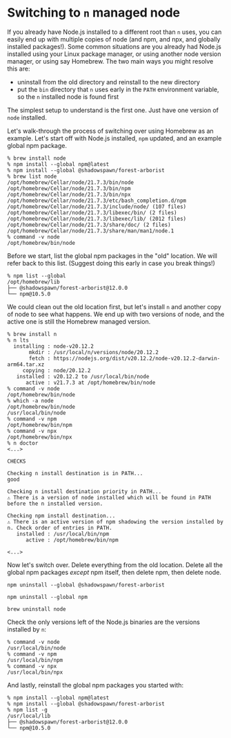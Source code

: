# Switching to `n` managed node

If you already have Node.js installed to a different root than `n` uses, you can easily end up with multiple copies of node (and npm, and npx, and globally installed packages!). Some common situations are you already had Node.js installed  using your Linux package manager, or using another node version manager, or using say Homebrew. The two main ways you might resolve this are:
- uninstall from the old directory and reinstall to the new directory
- put the `bin` directory that `n` uses early in the `PATH` environment variable, so the `n` installed node is found first


The simplest setup to understand is the first one. Just have one version of `node` installed.

Let's walk-through the process of switching over using Homebrew as an example. Let's start off with Node.js installed, `npm` updated, and an example global npm package. 

```console
% brew install node
% npm install --global npm@latest
% npm install --global @shadowspawn/forest-arborist
% brew list node
/opt/homebrew/Cellar/node/21.7.3/bin/node
/opt/homebrew/Cellar/node/21.7.3/bin/npm
/opt/homebrew/Cellar/node/21.7.3/bin/npx
/opt/homebrew/Cellar/node/21.7.3/etc/bash_completion.d/npm
/opt/homebrew/Cellar/node/21.7.3/include/node/ (107 files)
/opt/homebrew/Cellar/node/21.7.3/libexec/bin/ (2 files)
/opt/homebrew/Cellar/node/21.7.3/libexec/lib/ (2012 files)
/opt/homebrew/Cellar/node/21.7.3/share/doc/ (2 files)
/opt/homebrew/Cellar/node/21.7.3/share/man/man1/node.1
% command -v node
/opt/homebrew/bin/node
```

Before we start, list the global npm packages in the "old" location. We will refer back to this list. (Suggest doing this early in case you break things!)

```console
% npm list --global
/opt/homebrew/lib
├── @shadowspawn/forest-arborist@12.0.0
└── npm@10.5.0
```

We could clean out the old location first, but let's install `n` and another copy of node to see what happens. We end up with two versions of node, and the active one is still the Homebrew managed version.

```console
% brew install n
% n lts
  installing : node-v20.12.2
       mkdir : /usr/local/n/versions/node/20.12.2
       fetch : https://nodejs.org/dist/v20.12.2/node-v20.12.2-darwin-arm64.tar.xz
     copying : node/20.12.2
   installed : v20.12.2 to /usr/local/bin/node
      active : v21.7.3 at /opt/homebrew/bin/node
% command -v node
/opt/homebrew/bin/node
% which -a node
/opt/homebrew/bin/node
/usr/local/bin/node
% command -v npm
/opt/homebrew/bin/npm
% command -v npx
/opt/homebrew/bin/npx
% n doctor
<...>

CHECKS

Checking n install destination is in PATH...
good

Checking n install destination priority in PATH...
⚠️ There is a version of node installed which will be found in PATH before the n installed version.

Checking npm install destination...
⚠️ There is an active version of npm shadowing the version installed by n. Check order of entries in PATH.
   installed : /usr/local/bin/npm
      active : /opt/homebrew/bin/npm

<...>
```

Now let's switch over. Delete everything from the old location. Delete all the global npm packages _except_ npm itself, then delete npm, then delete node.

```console
npm uninstall --global @shadowspawn/forest-arborist

npm uninstall --global npm

brew uninstall node
```

Check the only versions left of the Node.js binaries are the versions installed by `n`:
```console
% command -v node
/usr/local/bin/node
% command -v npm 
/usr/local/bin/npm
% command -v npx
/usr/local/bin/npx
```

And lastly, reinstall the global npm packages you started with:
```
% npm install --global npm@latest
% npm install --global @shadowspawn/forest-arborist
% npm list -g
/usr/local/lib
├── @shadowspawn/forest-arborist@12.0.0
└── npm@10.5.0
```
